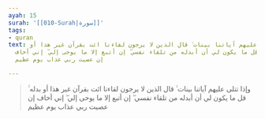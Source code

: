 ```yaml
---
ayah: 15
surah: '[[010-Surah|سورة]]'
tags:
- quran
text: وإذا تتلى عليهم آياتنا بينات ۙ قال الذين لا يرجون لقاءنا ائت بقرآن غير هذا أو
  بدله ۚ قل ما يكون لي أن أبدله من تلقاء نفسي ۖ إن أتبع إلا ما يوحى إلي ۖ إني أخاف
  إن عصيت ربي عذاب يوم عظيم

---
```

> وإذا تتلى عليهم آياتنا بينات ۙ قال الذين لا يرجون لقاءنا ائت بقرآن غير هذا أو بدله ۚ قل ما يكون لي أن أبدله من تلقاء نفسي ۖ إن أتبع إلا ما يوحى إلي ۖ إني أخاف إن عصيت ربي عذاب يوم عظيم
